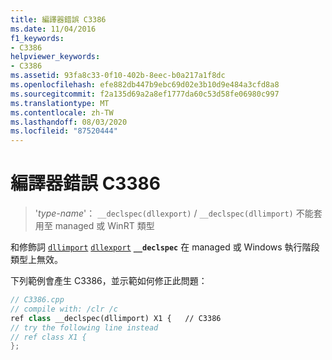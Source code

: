 ```yaml
---
title: 編譯器錯誤 C3386
ms.date: 11/04/2016
f1_keywords:
- C3386
helpviewer_keywords:
- C3386
ms.assetid: 93fa8c33-0f10-402b-8eec-b0a217a1f8dc
ms.openlocfilehash: efe882db447b9ebc69d02e3b10d9e484a3cfd8a8
ms.sourcegitcommit: f2a135d69a2a8ef1777da60c53d58fe06980c997
ms.translationtype: MT
ms.contentlocale: zh-TW
ms.lasthandoff: 08/03/2020
ms.locfileid: "87520444"
---
```

# <a name="compiler-error-c3386"></a>編譯器錯誤 C3386

> '*type-name*'： `__declspec(dllexport)` / `__declspec(dllimport)` 不能套用至 managed 或 WinRT 類型

和修飾詞 [`dllimport`](../../cpp/dllexport-dllimport.md) [`dllexport`](../../cpp/dllexport-dllimport.md) **`__declspec`** 在 managed 或 Windows 執行階段類型上無效。

下列範例會產生 C3386，並示範如何修正此問題：

```cpp
// C3386.cpp
// compile with: /clr /c
ref class __declspec(dllimport) X1 {   // C3386
// try the following line instead
// ref class X1 {
};
```
